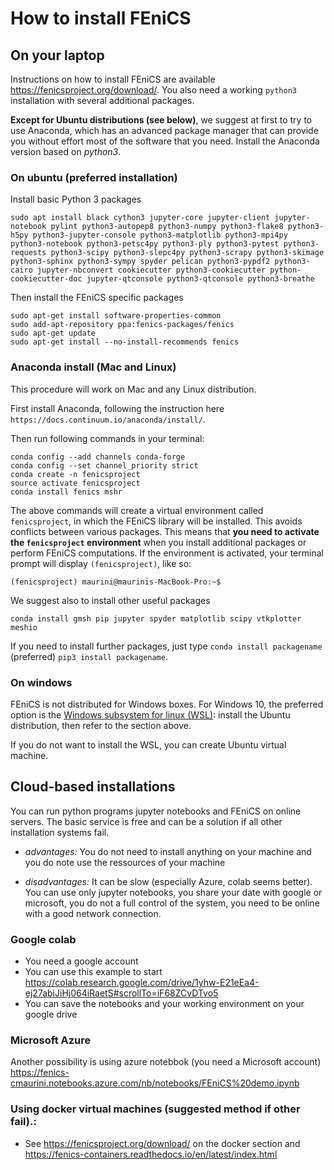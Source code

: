 # How to install FEniCS

## On your laptop

Instructions on how to install FEniCS are available https://fenicsproject.org/download/.
You also need a working `python3` installation with several additional packages.

**Except for Ubuntu distributions (see below)**, we suggest at first to try to use Anaconda, which has an advanced package manager that can provide you without effort most of the software that you need. Install the Anaconda version based on *python3*.

### On ubuntu (preferred installation)

Install basic Python 3 packages

```
sudo apt install black cython3 jupyter-core jupyter-client jupyter-notebook pylint python3-autopep8 python3-numpy python3-flake8 python3-h5py python3-jupyter-console python3-matplotlib python3-mpi4py python3-notebook python3-petsc4py python3-ply python3-pytest python3-requests python3-scipy python3-slepc4py python3-scrapy python3-skimage python3-sphinx python3-sympy spyder pelican python3-pypdf2 python3-cairo jupyter-nbconvert cookiecutter python3-cookiecutter python-cookiecutter-doc jupyter-qtconsole python3-qtconsole python3-breathe
```

Then install the FEniCS specific packages

```
sudo apt-get install software-properties-common
sudo add-apt-repository ppa:fenics-packages/fenics
sudo apt-get update
sudo apt-get install --no-install-recommends fenics
```

### Anaconda install (Mac and Linux)

This procedure will work on Mac and any Linux distribution.

First install Anaconda, following the instruction here  `https://docs.continuum.io/anaconda/install/`.

Then run following commands in your terminal:

```
conda config --add channels conda-forge
conda config --set channel_priority strict
conda create -n fenicsproject
source activate fenicsproject
conda install fenics mshr
```

The above commands will create a virtual environment called `fenicsproject`, in which the FEniCS library will be installed. This avoids conflicts between various packages. This means that  **you need to activate the `fenicsproject` environment** when you install additional packages or perform FEniCS computations. If the environment is activated, your terminal prompt will display `(fenicsproject)`, like so:

```
(fenicsproject) maurini@maurinis-MacBook-Pro:~$
```

We suggest also to install other useful packages

```
conda install gmsh pip jupyter spyder matplotlib scipy vtkplotter meshio
```

If you need to install further packages, just type `conda install packagename` (preferred) `pip3 install packagename`.

### On windows

FEniCS is not distributed for Windows boxes. For Windows 10, the preferred option is the [Windows subsystem for linux (WSL)](https://docs.microsoft.com/en-us/windows/wsl/install-win10): install the Ubuntu distribution, then refer to the section above.

If you do not want to install the WSL, you can create Ubuntu virtual machine.

## Cloud-based installations
You can run python programs jupyter notebooks and FEniCS on online servers. The basic service is free and can be a solution if all other installation systems fail.

* *advantages:* You do not need to install anything on your machine and you do note use the ressources of your machine

* *disadvantages:* It can be slow (especially Azure, colab seems better). You can use only jupyter notebooks, you share your date with google or microsoft, you do not a full control of the system, you need to be online with a good network connection.

### Google colab
* You need a google account
* You can use this example to start https://colab.research.google.com/drive/1yhw-E21eEa4-ej27abiJiHj064iRaetS#scrollTo=iF68ZCvDTvo5
* You can save the notebooks and your working environment on your google drive

### Microsoft Azure
Another possibility is using azure notebbok (you need a Microsoft account)
https://fenics-cmaurini.notebooks.azure.com/nb/notebooks/FEniCS%20demo.ipynb


### Using docker virtual machines (suggested method if other fail).:
* See https://fenicsproject.org/download/ on the docker section and https://fenics-containers.readthedocs.io/en/latest/index.html
